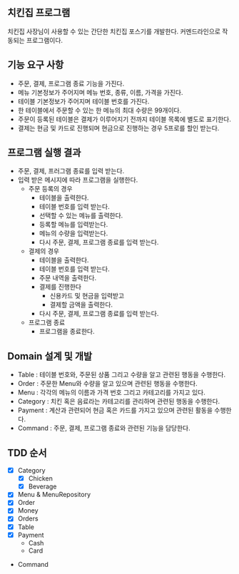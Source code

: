 ## 치킨집 프로그램

치킨집 사장님이 사용할 수 있는 간단한 치킨집 포스기를 개발한다. 커멘드라인으로 작동되는 프로그램이다.

## 기능 요구 사항

- 주문, 결제, 프로그램 종료 기능을 가진다.
- 메뉴 기본정보가 주어지며 메뉴 번호, 종류, 이름, 가격을 가진다.
- 테이블 기본정보가 주어지며 테이블 번호를 가진다.
- 한 테이블에서 주문할 수 있는 한 메뉴의 최대 수량은 99개이다.
- 주문이 등록된 테이블은 결제가 이루어지기 전까지 테이블 목록에 별도로 표기한다.
- 결제는 현금 및 카드로 진행되며 현금으로 진행하는 경우 5프로를 할인 받는다.

## 프로그램 실행 결과 

- 주문, 결제, 프러그램 종료를 입력 받는다.
- 입력 받은 메시지에 따라 프로그램을 실행한다.
    - 주문 등록의 경우
        - 테이블을 출력한다.
        - 테이블 번호를 입력 받는다.
        - 선택할 수 있는 메뉴를 출력한다.
        - 등록할 메뉴를 입력받는다.
        - 메뉴의 수량을 입력받는다.
        - 다시 주문, 결제, 프로그램 종료를 입력 받는다.
    - 결제의 경우
        - 테이블을 출력한다.
        - 테이블 번호를 입력 받는다.
        - 주문 내역을 출력한다.
        - 결제를 진행한다
            - 신용카드 및 현금을 입력받고
            - 결제할 금액을 출력한다.
        - 다시 주문, 결제, 프로그램 종료를 입력 받는다.
    - 프로그램 종료
        - 프로그램을 종료한다.

## Domain 설계 및 개발

- Table : 테이블 번호와, 주문된 상품 그리고 수량을 알고 관련된 행동을 수행한다.
- Order : 주문한 Menu와 수량을 알고 있으며 관련된 행동을 수행한다.
- Menu : 각각의 메뉴의 이름과 가격 번호 그리고 카테고리를 가지고 있다.
- Category : 치킨 혹은 음료라는 카테고리를 관리하며 관련된 행동을 수행한다.
- Payment : 계산과 관련되어 현금 혹은 카드를 가지고 있으며 관련된 활동을 수행한다.
- Command : 주문, 결제, 프로그램 종료와 관련된 기능을 담당한다.

## TDD 순서

- [x] Category 
    - [x] Chicken
    - [x] Beverage
- [x] Menu & MenuRepository
- [x] Order
- [x] Money
- [x] Orders
- [x] Table
- [x] Payment
    - Cash
    - Card
- Command
     